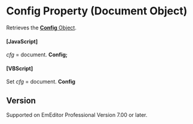 # Config Property (Document Object)

Retrieves the [**Config** Object](../config/index).

#### \[JavaScript\]

_cfg_ = document. **Config;**

#### \[VBScript\]

Set _cfg_ = document. **Config**

## Version

Supported on EmEditor Professional Version 7.00 or later.